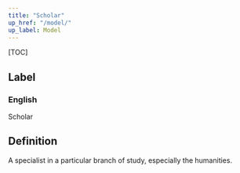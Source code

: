 ```yaml
---
title: "Scholar"
up_href: "/model/"
up_label: Model
---
```


[TOC]

## Label

### English
Scholar


## Definition
A specialist in a particular branch of study, especially the humanities. 


    
